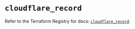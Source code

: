 # `cloudflare_record`

Refer to the Terraform Registry for docs: [`cloudflare_record`](https://registry.terraform.io/providers/cloudflare/cloudflare/4.41.0/docs/resources/record).
